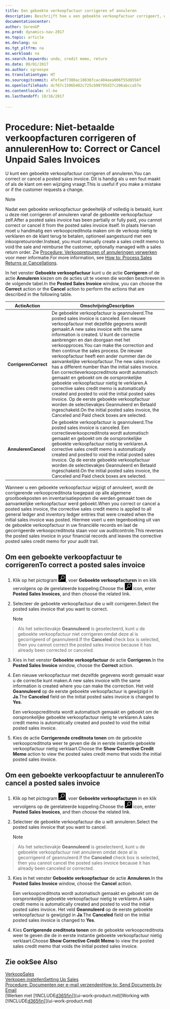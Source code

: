 ```yaml
---
title: Een geboekte verkoopfactuur corrigeren of annuleren
description: Beschrijft hoe u een geboekte verkoopfactuur corrigeert, ongedaan maakt of annuleert en een verkoopcreditnota vereffent.
documentationcenter: 
author: SorenGP
ms.prod: dynamics-nav-2017
ms.topic: article
ms.devlang: na
ms.tgt_pltfrm: na
ms.workload: na
ms.search.keywords: undo, credit memo, return
ms.date: 08/01/2017
ms.author: sgroespe
ms.translationtype: HT
ms.sourcegitcommit: 4fefaef7380ac10836fcac404eea006f55d8556f
ms.openlocfilehash: dcf67c1506b402c725cb98795d37c206abcca57e
ms.contentlocale: nl-be
ms.lasthandoff: 10/16/2017

---
```

# <a name="how-to-correct-or-cancel-unpaid-sales-invoices"></a><span data-ttu-id="93cb3-103">Procedure: Niet-betaalde verkoopfacturen corrigeren of annuleren</span><span class="sxs-lookup"><span data-stu-id="93cb3-103">How to: Correct or Cancel Unpaid Sales Invoices</span></span>
<span data-ttu-id="93cb3-104">U kunt een geboekte verkoopfactuur corrigeren of annuleren.</span><span class="sxs-lookup"><span data-stu-id="93cb3-104">You can correct or cancel a posted sales invoice.</span></span> <span data-ttu-id="93cb3-105">Dit is handig als u een fout maakt of als de klant om een wijziging vraagt.</span><span class="sxs-lookup"><span data-stu-id="93cb3-105">This is useful if you make a mistake or if the customer requests a change.</span></span>

> [!NOTE]  
>   <span data-ttu-id="93cb3-106">Nadat een geboekte verkoopfactuur gedeeltelijk of volledig is betaald, kunt u deze niet corrigeren of annuleren vanaf de geboekte verkoopfactuur zelf.</span><span class="sxs-lookup"><span data-stu-id="93cb3-106">After a posted sales invoice has been partially or fully paid, you cannot correct or cancel it from the posted sales invoice itself.</span></span> <span data-ttu-id="93cb3-107">In plaats hiervan moet u handmatig een verkoopcreditnota maken om de verkoop nietig te verklaren en de klant terug te betalen, optioneel aangestuurd met een inkoopretourorder.</span><span class="sxs-lookup"><span data-stu-id="93cb3-107">Instead, you must manually create a sales credit memo to void the sale and reimburse the customer, optionally managed with a sales return order.</span></span> <span data-ttu-id="93cb3-108">Zie [Procedure: Verkoopretouren of annuleringen verwerken](sales-how-process-sales-returns-cancellations.md) voor meer informatie.</span><span class="sxs-lookup"><span data-stu-id="93cb3-108">For more information, see [How to: Process Sales Returns or Cancellations](sales-how-process-sales-returns-cancellations.md).</span></span>

<span data-ttu-id="93cb3-109">In het venster **Geboekte verkoopfactuur** kunt u de actie **Corrigeren** of de actie **Annuleren** kiezen om de acties uit te voeren die worden beschreven in de volgende tabel.</span><span class="sxs-lookup"><span data-stu-id="93cb3-109">In the **Posted Sales Invoice** window, you can choose the **Correct** action or the **Cancel** action to perform the actions that are described in the following table.</span></span>

| <span data-ttu-id="93cb3-110">Actie</span><span class="sxs-lookup"><span data-stu-id="93cb3-110">Action</span></span> | <span data-ttu-id="93cb3-111">Omschrijving</span><span class="sxs-lookup"><span data-stu-id="93cb3-111">Description</span></span> |
| --- | --- |
| <span data-ttu-id="93cb3-112">**Corrigeren**</span><span class="sxs-lookup"><span data-stu-id="93cb3-112">**Correct**</span></span> |<span data-ttu-id="93cb3-113">De geboekte verkoopfactuur is geannuleerd.</span><span class="sxs-lookup"><span data-stu-id="93cb3-113">The posted sales invoice is canceled.</span></span> <span data-ttu-id="93cb3-114">Een nieuwe verkoopfactuur met dezelfde gegevens wordt gemaakt.</span><span class="sxs-lookup"><span data-stu-id="93cb3-114">A new sales invoice with the same information is created.</span></span> <span data-ttu-id="93cb3-115">U kunt de correctie aanbrengen en dan doorgaan met het verkoopproces.</span><span class="sxs-lookup"><span data-stu-id="93cb3-115">You can make the correction and then continue the sales process.</span></span> <span data-ttu-id="93cb3-116">De nieuwe verkoopfactuur heeft een ander nummer dan de aanvankelijke verkoopfactuur.</span><span class="sxs-lookup"><span data-stu-id="93cb3-116">The new sales invoice has a different number than the initial sales invoice.</span></span> <span data-ttu-id="93cb3-117">Een correctieverkoopcreditnota wordt automatisch gemaakt en geboekt om de oorspronkelijke geboekte verkoopfactuur nietig te verklaren.</span><span class="sxs-lookup"><span data-stu-id="93cb3-117">A corrective sales credit memo is automatically created and posted to void the initial posted sales invoice.</span></span> <span data-ttu-id="93cb3-118">Op de eerste geboekte verkoopfactuur worden de selectievakjes Geannuleerd en Betaald ingeschakeld.</span><span class="sxs-lookup"><span data-stu-id="93cb3-118">On the initial posted sales invoice, the Canceled and Paid check boxes are selected.</span></span> |
| <span data-ttu-id="93cb3-119">**Annuleren**</span><span class="sxs-lookup"><span data-stu-id="93cb3-119">**Cancel**</span></span> |<span data-ttu-id="93cb3-120">De geboekte verkoopfactuur is geannuleerd.</span><span class="sxs-lookup"><span data-stu-id="93cb3-120">The posted sales invoice is canceled.</span></span> <span data-ttu-id="93cb3-121">Een correctieverkoopcreditnota wordt automatisch gemaakt en geboekt om de oorspronkelijke geboekte verkoopfactuur nietig te verklaren.</span><span class="sxs-lookup"><span data-stu-id="93cb3-121">A corrective sales credit memo is automatically created and posted to void the initial posted sales invoice.</span></span> <span data-ttu-id="93cb3-122">Op de eerste geboekte verkoopfactuur worden de selectievakjes Geannuleerd en Betaald ingeschakeld.</span><span class="sxs-lookup"><span data-stu-id="93cb3-122">On the initial posted sales invoice, the Canceled and Paid check boxes are selected.</span></span> |

<span data-ttu-id="93cb3-123">Wanneer u een geboekte verkoopfactuur wijzigt of annuleert, wordt de corrigerende verkoopcreditnota toegepast op alle algemene grootboekposten en inventarisatieposten die werden gemaakt toen de aanvankelijke verkoopfactuur werd geboekt.</span><span class="sxs-lookup"><span data-stu-id="93cb3-123">When you correct or cancel a posted sales invoice, the corrective sales credit memo is applied to all general ledger and inventory ledger entries that were created when the initial sales invoice was posted.</span></span> <span data-ttu-id="93cb3-124">Hiermee voert u een tegenboeking uit van de geboekte verkoopfactuur in uw financiële records en laat de gecorrigeerde verkoopcreditnota staan voor uw auditcontrole.</span><span class="sxs-lookup"><span data-stu-id="93cb3-124">This reverses the posted sales invoice in your financial records and leaves the corrective posted sales credit memo for your audit trail.</span></span>

## <a name="to-correct-a-posted-sales-invoice"></a><span data-ttu-id="93cb3-125">Om een geboekte verkoopfactuur te corrigeren</span><span class="sxs-lookup"><span data-stu-id="93cb3-125">To correct a posted sales invoice</span></span>
1. <span data-ttu-id="93cb3-126">Klik op het pictogram ![Zoeken naar pagina of rapport](media/ui-search/search_small.png "pictogram Zoeken naar pagina of rapport"), voer **Geboekte verkoopfacturen** in en klik vervolgens op de gerelateerde koppeling.</span><span class="sxs-lookup"><span data-stu-id="93cb3-126">Choose the ![Search for Page or Report](media/ui-search/search_small.png "Search for Page or Report icon") icon, enter **Posted Sales Invoices**, and then choose the related link.</span></span>  
2. <span data-ttu-id="93cb3-127">Selecteer de geboekte verkoopfactuur die u wilt corrigeren.</span><span class="sxs-lookup"><span data-stu-id="93cb3-127">Select the posted sales invoice that you want to correct.</span></span>

    > [!NOTE]  
>   <span data-ttu-id="93cb3-128">Als het selectievakje **Geannuleerd** is geselecteerd, kunt u de geboekte verkoopfactuur niet corrigeren omdat deze al is gecorrigeerd of geannuleerd.</span><span class="sxs-lookup"><span data-stu-id="93cb3-128">If the **Canceled** check box is selected, then you cannot correct the posted sales invoice because it has already been corrected or canceled.</span></span>
3. <span data-ttu-id="93cb3-129">Kies in het venster **Geboekte verkoopfactuur** de actie **Corrigeren**.</span><span class="sxs-lookup"><span data-stu-id="93cb3-129">In the **Posted Sales Invoice** window, choose the **Correct** action.</span></span>  
4. <span data-ttu-id="93cb3-130">Een nieuwe verkoopfactuur met dezelfde gegevens wordt gemaakt waar u de correctie kunt maken.</span><span class="sxs-lookup"><span data-stu-id="93cb3-130">A new sales invoice with the same information is created where you can make the correction.</span></span> <span data-ttu-id="93cb3-131">Het veld **Geannuleerd** op de eerste geboekte verkoopfactuur is gewijzigd in **Ja**.</span><span class="sxs-lookup"><span data-stu-id="93cb3-131">The **Canceled** field on the initial posted sales invoice is changed to **Yes**.</span></span>

    <span data-ttu-id="93cb3-132">Een verkoopcreditnota wordt automatisch gemaakt en geboekt om de oorspronkelijke geboekte verkoopfactuur nietig te verklaren.</span><span class="sxs-lookup"><span data-stu-id="93cb3-132">A sales credit memo is automatically created and posted to void the initial posted sales invoice.</span></span>
5. <span data-ttu-id="93cb3-133">Kies de actie **Corrigerende creditnota tonen** om de geboekte verkoopcreditnota weer te geven die de in eerste instantie geboekte verkoopfactuur nietig verklaart.</span><span class="sxs-lookup"><span data-stu-id="93cb3-133">Choose the **Show Corrective Credit Memo** action to view the posted sales credit memo that voids the initial posted sales invoice.</span></span>

## <a name="to-cancel-a-posted-sales-invoice"></a><span data-ttu-id="93cb3-134">Om een geboekte verkoopfactuur te annuleren</span><span class="sxs-lookup"><span data-stu-id="93cb3-134">To cancel a posted sales invoice</span></span>
1. <span data-ttu-id="93cb3-135">Klik op het pictogram ![Zoeken naar pagina of rapport](media/ui-search/search_small.png "pictogram Zoeken naar pagina of rapport"), voer **Geboekte verkoopfacturen** in en klik vervolgens op de gerelateerde koppeling.</span><span class="sxs-lookup"><span data-stu-id="93cb3-135">Choose the ![Search for Page or Report](media/ui-search/search_small.png "Search for Page or Report icon") icon, enter **Posted Sales Invoices**, and then choose the related link.</span></span>  
2. <span data-ttu-id="93cb3-136">Selecteer de geboekte verkoopfactuur die u wilt annuleren.</span><span class="sxs-lookup"><span data-stu-id="93cb3-136">Select the posted sales invoice that you want to cancel.</span></span>

    > [!NOTE]  
>   <span data-ttu-id="93cb3-137">Als het selectievakje **Geannuleerd** is geselecteerd, kunt u de geboekte verkoopfactuur niet annuleren omdat deze al is gecorrigeerd of geannuleerd.</span><span class="sxs-lookup"><span data-stu-id="93cb3-137">If the **Canceled** check box is selected, then you cannot cancel the posted sales invoice because it has already been canceled or corrected.</span></span>
3. <span data-ttu-id="93cb3-138">Kies in het venster **Geboekte verkoopfactuur** de actie **Annuleren**.</span><span class="sxs-lookup"><span data-stu-id="93cb3-138">In the **Posted Sales Invoice** window, choose the **Cancel** action.</span></span>

    <span data-ttu-id="93cb3-139">Een verkoopcreditnota wordt automatisch gemaakt en geboekt om de oorspronkelijke geboekte verkoopfactuur nietig te verklaren.</span><span class="sxs-lookup"><span data-stu-id="93cb3-139">A sales credit memo is automatically created and posted to void the initial posted sales invoice.</span></span> <span data-ttu-id="93cb3-140">Het veld **Geannuleerd** op de eerste geboekte verkoopfactuur is gewijzigd in **Ja**.</span><span class="sxs-lookup"><span data-stu-id="93cb3-140">The **Canceled** field on the initial posted sales invoice is changed to **Yes**.</span></span>
4. <span data-ttu-id="93cb3-141">Kies **Corrigerende creditnota tonen** om de geboekte verkoopcreditnota weer te geven die de in eerste instantie geboekte verkoopfactuur nietig verklaart.</span><span class="sxs-lookup"><span data-stu-id="93cb3-141">Choose **Show Corrective Credit Memo** to view the posted sales credit memo that voids the initial posted sales invoice.</span></span>

## <a name="see-also"></a><span data-ttu-id="93cb3-142">Zie ook</span><span class="sxs-lookup"><span data-stu-id="93cb3-142">See Also</span></span>
[<span data-ttu-id="93cb3-143">Verkoop</span><span class="sxs-lookup"><span data-stu-id="93cb3-143">Sales</span></span>](sales-manage-sales.md)  
[<span data-ttu-id="93cb3-144">Verkopen instellen</span><span class="sxs-lookup"><span data-stu-id="93cb3-144">Setting Up Sales</span></span>](sales-setup-sales.md)  
[<span data-ttu-id="93cb3-145">Procedure: Documenten per e-mail verzenden</span><span class="sxs-lookup"><span data-stu-id="93cb3-145">How to: Send Documents by Email</span></span>](ui-how-send-documents-email.md)  
<span data-ttu-id="93cb3-146">[Werken met [!INCLUDE[d365fin](includes/d365fin_md.md)]](ui-work-product.md)</span><span class="sxs-lookup"><span data-stu-id="93cb3-146">[Working with [!INCLUDE[d365fin](includes/d365fin_md.md)]](ui-work-product.md)</span></span>

